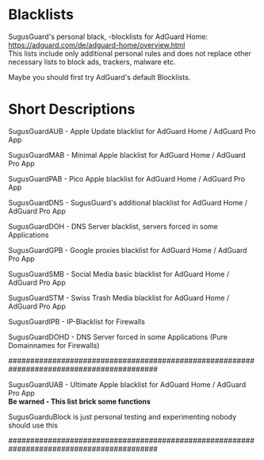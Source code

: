 # Blacklists
SugusGuard's personal black, -blocklists for AdGuard Home: https://adguard.com/de/adguard-home/overview.html  
This lists include only additional personal rules and does not replace other necessary lists to block ads, trackers, malware etc.

Maybe you should first try AdGuard's default Blocklists.

# Short Descriptions

SugusGuardAUB		- Apple Update blacklist for AdGuard Home / AdGuard Pro App

SugusGuardMAB		- Minimal Apple blacklist for AdGuard Home / AdGuard Pro App

SugusGuardPAB		- Pico Apple blacklist for AdGuard Home / AdGuard Pro App

SugusGuardDNS		- SugusGuard's additional blacklist for AdGuard Home / AdGuard Pro App

SugusGuardDOH		- DNS Server blacklist, servers forced in some Applications

SugusGuardGPB		- Google proxies blacklist for AdGuard Home / AdGuard Pro App

SugusGuardSMB		- Social Media basic blacklist for AdGuard Home / AdGuard Pro App

SugusGuardSTM		- Swiss Trash Media blacklist for AdGuard Home / AdGuard Pro App

SugusGuardIPB		- IP-Blacklist for Firewalls

SugusGuardDOHD	-	DNS Server forced in some Applications (Pure Domainnames for Firewalls)

##########################################################################################

SugusGuardUAB		- Ultimate Apple blacklist for AdGuard Home / AdGuard Pro App  
**Be warned - This list brick some functions**

SugusGuarduBlock is just personal testing and experimenting nobody should use this

##########################################################################################
